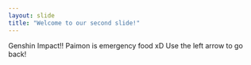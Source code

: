 ```yaml
---
layout: slide
title: "Welcome to our second slide!"
---
```

Genshin Impact!! Paimon is emergency food xD
Use the left arrow to go back!
